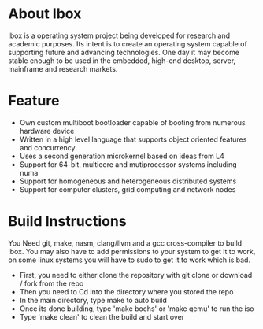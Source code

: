 # About Ibox 
Ibox is a operating system project being developed for research and academic purposes. Its intent is to create an operating system capable of supporting future and advancing technologies. One day it may become stable enough to be used in the embedded, high-end desktop, server, mainframe and research markets.

# Feature
- Own custom multiboot bootloader capable of booting from numerous hardware device
- Written in a high level language that supports object oriented features and concurrency
- Uses a second generation microkernel based on ideas from L4
- Support for 64-bit, multicore and mutiprocessor systems including numa
- Support for homogeneous and heterogeneous distributed systems
- Support for computer clusters, grid computing and network nodes 

# Build Instructions
You Need git, make, nasm, clang/llvm and a gcc cross-compiler to build ibox. You may also have to add permissions to your system to get it to work, on some linux systems you will have to sudo to get it to work which is bad. 

- First, you need to either clone the repository with git clone or download / fork from the repo
- Then you need to Cd into the directory where you stored the repo
- In the main directory, type make to auto build
- Once its done building, type 'make bochs' or 'make qemu' to run the iso
- Type 'make clean' to clean the build and start over

